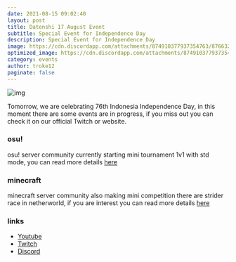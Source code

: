 ```yaml
---
date: 2021-08-15 09:02:40
layout: post
title: Datenshi 17 August Event
subtitle: Special Event for Independence Day
description: Special Event for Independence Day
image: https://cdn.discordapp.com/attachments/874910377937354763/876632429648023612/All_Event_Update_Banner_2.jpg
optimized_image: https://cdn.discordapp.com/attachments/874910377937354763/876632429648023612/All_Event_Update_Banner_2.jpg
category: events
author: troke12
paginate: false
---
```

![img](https://cdn.discordapp.com/attachments/874910377937354763/876632431124414495/All_Event_Update_Banner_2-02.jpg)

Tomorrow, we are celebrating 76th Indonesia Independence Day, in this moment there are some events are in progress, if you miss out you can check it on our official Twitch or website.

### osu!
osu! server community currently starting mini tournament 1v1 with std mode, you can read more details [here](https://datenshi.pw/datenshi-osu-standard-1v1-special-17-august/)
### minecraft
minecraft server community also making mini competition there are strider race in netherworld, if you are interest you can read more details [here](https://mc.datenshi.pw/news/independence-day)
### links
- [Youtube](https://datenshi.pw/youtube)
- [Twitch](https://twitch.tv/datenshicommunity)
- [Discord](https://datenshi.pw/discord)